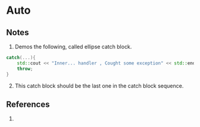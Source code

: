 # Auto

## Notes
1. Demos the following, called ellipse catch block.

```cpp
catch(...){
    std::cout << "Inner... handler , Cought some exception" << std::endl;
    throw;
}
```

2. This catch block should be the last one in the catch block sequence.


## References

1. 

